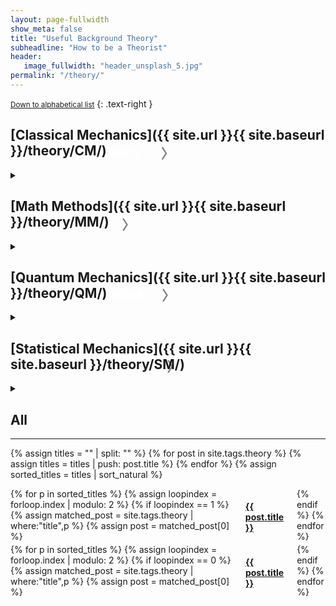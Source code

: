 ```yaml
---
layout: page-fullwidth
show_meta: false
title: "Useful Background Theory"
subheadline: "How to be a Theorist"
header:
   image_fullwidth: "header_unsplash_5.jpg"
permalink: "/theory/"
---
```


<small markdown="1">[Down to alphabetical list](#all)</small>
{: .text-right }

## [Classical Mechanics]({{ site.url }}{{ site.baseurl }}/theory/CM/)

<details>

<summary><h2 id="exHeader" style="float:left; color:white; margin: -40px 0px 0px 0px">Classical Mechanics<div id="dropdown-classmech" onClick="changeDropdown(this.id)" style="color:gray; float:right; margin: -2px 0px 0px 30px">〉</div></h2></summary>

{% assign cats = "" | split: "" %}

{% for category in site.categories %}

{% assign c = category[0] %}
{% assign subcategory = c | split: "_" %}

{% if subcategory[0] == "CM" and subcategory[1] %}
 {% assign cats = cats | push: c %}
{% endif %}
{% endfor %}


{% for c in cats %}
{% assign cat-name = c | split: "_" | slice: 1,20 | join: " " %}

<h4><a href="{{ site.url }}{{ site.baseurl }}/theory/CM/{{ c }}">{{ cat-name }}</a></h4>

{% assign titles = "" | split: "" %}
{% for post in site.categories[c] %}
    {% assign titles = titles | push: post.title %}
{% endfor %}
{% assign sorted_titles = titles | sort_natural %}
<div class="row">
<div class="small-6 columns">
    {% for p in sorted_titles %}
    {% assign loopindex = forloop.index | modulo: 2 %}
    {% if loopindex == 1 %}
    {% assign matched_post = site.tags.theory | where:"title",p %}
    {% assign post = matched_post[0] %}
    <a href="{{ site.url }}{{ site.baseurl }}{{ post.url }}">{{ post.title }}</a>
    {% endif %}
    {% endfor %}
    </div>
    <div class="small-6 columns">
    {% for p in sorted_titles %}
    {% assign loopindex = forloop.index | modulo: 2 %}
    {% if loopindex == 0 %}
    {% assign matched_post = site.tags.theory | where:"title",p %}
    {% assign post = matched_post[0] %}
    <a href="{{ site.url }}{{ site.baseurl }}{{ post.url }}">{{ post.title }}</a>
    {% endif %}
    {% endfor %}
    </div>
</div>
<hr>

{% endfor %}


</details>

## [Math Methods]({{ site.url }}{{ site.baseurl }}/theory/MM/)

<details>

<summary><h2 id="exHeader" style="float:left; color:white; margin: -40px 0px 0px 0px">Math Methods<div id="dropdown-mathmethods" onClick="changeDropdown(this.id)" style="color:gray; float:right; margin: -2px 0px 0px 30px">〉</div></h2></summary>

{% assign titles = "" | split: "" %}
{% for post in site.tags.MM %}
    {% assign titles = titles | push: post.title %}
{% endfor %}
{% assign sorted_titles = titles | sort_natural %}

<div>
<br>
    {% for p in sorted_titles %}
    {% assign matched_post = site.tags.MM | where:"title",p %}
    {% assign post = matched_post[0] %}
    <h4><a href="{{ site.url }}{{ site.baseurl }}{{ post.url }}">{{ post.title }}</a></h4>
    {% endfor %}
</div>
</details>

## [Quantum Mechanics]({{ site.url }}{{ site.baseurl }}/theory/QM/)

<details>

<summary><h2 id="exHeader" style="float:left; color:white; margin: -40px 0px 0px 0px">Quantum Mechanics<div id="dropdown-quantummech" onClick="changeDropdown(this.id)" style="color:gray; float:right; margin: -2px 0px 0px 30px">〉</div></h2></summary>

<div class="row">
<div class="small-6 columns">
<h3>Statics</h3>
    {% assign titles = "" | split: "" %}
{% for post in site.tags.static-QM %}
    {% assign titles = titles | push: post.title %}
{% endfor %}
{% assign sorted_titles = titles | sort_natural %}

<div>
<br>
    {% for p in sorted_titles %}
    {% assign matched_post = site.tags.static-QM | where:"title",p %}
    {% assign post = matched_post[0] %}
    <h4><a href="{{ site.url }}{{ site.baseurl }}{{ post.url }}">{{ post.title }}</a></h4>
    {% endfor %}
</div>
</div>
<div class="small-6 columns">
    <h3>Dynamics</h3>
     {% assign titles = "" | split: "" %}
    {% for post in site.tags.dynamic-QM %}
    {% assign titles = titles | push: post.title %}
    {% endfor %}
    {% assign sorted_titles = titles | sort_natural %}

<div>
<br>
    {% for p in sorted_titles %}
    {% assign matched_post = site.tags.dynamic-QM | where:"title",p %}
    {% assign post = matched_post[0] %}
    <h4><a href="{{ site.url }}{{ site.baseurl }}{{ post.url }}">{{ post.title }}</a></h4>
    {% endfor %}
</div>
</div>
</div>
</details>

## [Statistical Mechanics]({{ site.url }}{{ site.baseurl }}/theory/SM/)

<details>

<summary><h2 id="exHeader" style="float:left; color:white; margin: -40px 0px 0px 0px">Statistical Mechanics<div id="dropdown-statmech" onClick="changeDropdown(this.id)" style="color:gray; float:right; margin: -2px 0px 0px 30px">〉</div></h2></summary>

<div class="row">
<div class="small-6 columns">
<h3>Equilibrium</h3>
    {% assign titles = "" | split: "" %}
{% for post in site.tags.EQ-SM %}
    {% assign titles = titles | push: post.title %}
{% endfor %}
{% assign sorted_titles = titles | sort_natural %}

<div>
<br>
    {% for p in sorted_titles %}
    {% assign matched_post = site.tags.EQ-SM | where:"title",p %}
    {% assign post = matched_post[0] %}
    <h4><a href="{{ site.url }}{{ site.baseurl }}{{ post.url }}">{{ post.title }}</a></h4>
    {% endfor %}
</div>
</div>
    <div class="small-6 columns">
<h3>Non-Equilibrium</h3>
     {% assign titles = "" | split: "" %}
{% for post in site.tags.NEQ-SM %}
    {% assign titles = titles | push: post.title %}
{% endfor %}
{% assign sorted_titles = titles | sort_natural %}

<div>
<br>
    {% for p in sorted_titles %}
    {% assign matched_post = site.tags.NEQ-SM | where:"title",p %}
    {% assign post = matched_post[0] %}
    <h4><a href="{{ site.url }}{{ site.baseurl }}{{ post.url }}">{{ post.title }}</a></h4>
    {% endfor %}
</div>
</div>
</div>
</details>

## All

---

{% assign titles = "" | split: "" %}
{% for post in site.tags.theory %}
    {% assign titles = titles | push: post.title %}
{% endfor %}
{% assign sorted_titles = titles | sort_natural %}


<div class="row">
<div class="small-6 columns">
    {% for p in sorted_titles %}
    {% assign loopindex = forloop.index | modulo: 2 %}
    {% if loopindex == 1 %}
    {% assign matched_post = site.tags.theory | where:"title",p %}
    {% assign post = matched_post[0] %}
    <h4><a href="{{ site.url }}{{ site.baseurl }}{{ post.url }}">{{ post.title }}</a></h4>
    {% endif %}
    {% endfor %}
    </div>
    <div class="small-6 columns">
    {% for p in sorted_titles %}
    {% assign loopindex = forloop.index | modulo: 2 %}
    {% if loopindex == 0 %}
    {% assign matched_post = site.tags.theory | where:"title",p %}
    {% assign post = matched_post[0] %}
    <h4><a href="{{ site.url }}{{ site.baseurl }}{{ post.url }}">{{ post.title }}</a></h4>
    {% endif %}
    {% endfor %}
    </div>
</div>


<script>
function changeDropdown(id) {
  var x = document.getElementById(id);
  var el = document.getElementById('exHeader');
  var style = window.getComputedStyle(el, null).getPropertyValue('font-size');
  var fontSize = parseFloat(style); 
  if (x.innerText === "〉") {
    x.innerText = "﹀";
    x.style.fontSize = (fontSize+7)+'px';
    x.style.margin = "0px 0px 0px 30px";
  } else {
  	x.innerHTML = "〉";
    x.style.fontSize = style;
    x.style.margin = "-2px 0px 0px 30px";
  }
}
</script>